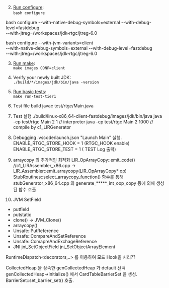

 2. [Run configure](#running-configure): \
    `bash configure`

bash configure --with-native-debug-symbols=external --with-debug-level=fastdebug \
  --with-jtreg=/workspaces/jdk-rtgc/jtreg-6.0

bash configure --with-jvm-variants=client \
  --with-native-debug-symbols=external --with-debug-level=fastdebug \
  --with-jtreg=/workspaces/jdk-rtgc/jtreg-6.0

 3. [Run make](#running-make): \
    `make images CONF=client`

 4. Verify your newly built JDK: \
    `./build/*/images/jdk/bin/java -version`

 5. [Run basic tests](##running-tests): \
    `make run-test-tier1`


6. Test file build
   javac test/rtgc/Main.java

7. Test 실행
   ./build/linux-x86_64-client-fastdebug/images/jdk/bin/java
   java -cp test/rtgc Main 2 1 // interpreter 
   java -cp test/rtgc Main 2 1000 // compile by c1_LIRGenerator 

8. Debugging 
  .vscode/launch.json "Launch Main" 실행.
  ENABLE_RTGC_STORE_HOOK = 1 (RTGC_HOOK enable)
  ENABLE_RTGC_STORE_TEST = 1 ( TEST Log 출력)


9. arraycopy 의 추가적인 최적화
LIR_OpArrayCopy::emit_code() 
   //c1_LIRAssembler_x86.cpp 
   -> LIR_Assembler::emit_arraycopy(LIR_OpArrayCopy* op) 
      StubRoutines::select_arraycopy_function() 함수를 통해
         stubGenerator_x86_64.cpp 의
            generate_*****_int_oop_copy 등에 의해 생성된 함수 호출


10. JVM SetField
- putfield
- putstatic
- clone() -> JVM_Clone()
- arraycopy()
- Unsafe::PutReference
- Unsafe::CompareAndSetReference
- Unsafe::ComapreAndExchageReference
- JNI jni_SetObjectField jni_SetObjectArrayElement


RuntimeDispatch<decorators,..> 를 이용하여 모드 Hook을 처리??

CollectedHeap 을 상속한 genCollectedHeap 가 default 선택
genCollectedHeap->initialize() 에서 CardTableBarrierSet 을 생성.
   BarrierSet::set_barrier_set() 호출.